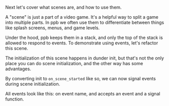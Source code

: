 Next let's cover what scenes are, and how to use them.

A "scene" is just a part of a video game. It's a helpful way to split a
game into multiple parts. In ppb we often use them to differentiate
between things like splash screens, menus, and game levels.

Under the hood, ppb keeps them in a stack, and only the top of the stack
is allowed to respond to events. To demonstrate using events, let's
refactor this scene.

The initialization of this scene happens in dunder init, but that's not
the only place you can do scene initialization, and the other way has
some advantages.

By converting init to `on_scene_started` like so, we can now signal
events during scene initialization.

All events look like this: on event name, and accepts an event and a
signal function.
